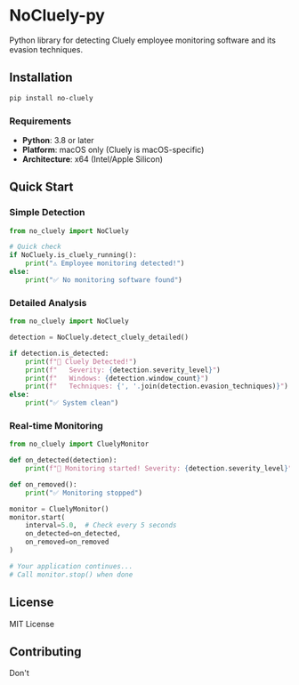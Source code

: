 # NoCluely-py

Python library for detecting Cluely employee monitoring software and its evasion
techniques.

## Installation

```bash
pip install no-cluely
```

### Requirements

- **Python**: 3.8 or later
- **Platform**: macOS only (Cluely is macOS-specific)
- **Architecture**: x64 (Intel/Apple Silicon)

## Quick Start

### Simple Detection

```python
from no_cluely import NoCluely

# Quick check
if NoCluely.is_cluely_running():
    print("⚠️ Employee monitoring detected!")
else:
    print("✅ No monitoring software found")
```

### Detailed Analysis

```python
from no_cluely import NoCluely

detection = NoCluely.detect_cluely_detailed()

if detection.is_detected:
    print(f"🚨 Cluely Detected!")
    print(f"   Severity: {detection.severity_level}")
    print(f"   Windows: {detection.window_count}")
    print(f"   Techniques: {', '.join(detection.evasion_techniques)}")
else:
    print("✅ System clean")
```

### Real-time Monitoring

```python
from no_cluely import CluelyMonitor

def on_detected(detection):
    print(f"🚨 Monitoring started! Severity: {detection.severity_level}")

def on_removed():
    print("✅ Monitoring stopped")

monitor = CluelyMonitor()
monitor.start(
    interval=5.0,  # Check every 5 seconds
    on_detected=on_detected,
    on_removed=on_removed
)

# Your application continues...
# Call monitor.stop() when done
```

## License

MIT License

## Contributing

Don't